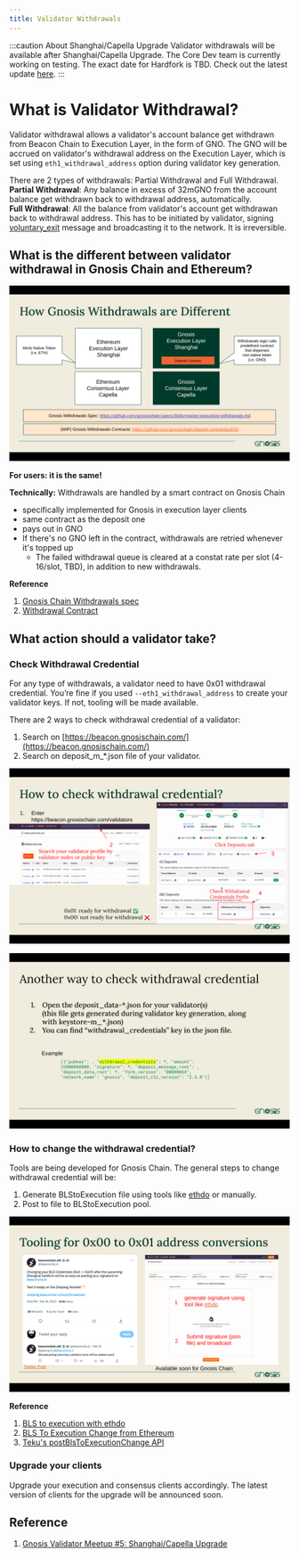 ```yaml
---
title: Validator Withdrawals
---
```


:::caution About Shanghai/Capella Upgrade
Validator withdrawals will be available after Shanghai/Capella Upgrade. The Core Dev team is currently working on testing. The exact date for Hardfork is TBD. Check out the latest update [here](../../../updates).
:::

# What is Validator Withdrawal?

Validator withdrawal allows a validator's account balance get withdrawn from Beacon Chain to Execution Layer, in the form of GNO. The GNO will be accrued on validator's withdrawal address on the Execution Layer, which is set using `eth1_withdrawal_address` option during validator key generation.    

There are 2 types of withdrawals: Partial Withdrawal and Full Withdrawal.    
**Partial Withdrawal**: Any balance in excess of 32mGNO from the account balance get withdrawn back to withdrawal address, automatically.     
**Full Withdrawal**: All the balance from validator's account get withdrawan back to withdrawal address. This has to be initiated by validator, signing [voluntary_exit](/node/management/voluntary-exit) message and broadcasting it to the network. It is irreversible.    

## What is the different between validator withdrawal in Gnosis Chain and Ethereum?

![](../../../static/img/node/withdrawal/GCvsETH.png)

**For users: it is the same!**

**Technically:** 
Withdrawals are handled by a smart contract on Gnosis Chain
* specifically implemented for Gnosis in execution layer clients
* same contract as the deposit one
* pays out in GNO
* If there's no GNO left in the contract, withdrawals are retried whenever it's topped up
    * The failed withdrawal queue is cleared at a constat rate per slot (4-16/slot, TBD), in addition to new withdrawals.

**Reference**
1. [Gnosis Chain Withdrawals spec](https://github.com/gnosischain/specs/blob/master/execution/withdrawals.md)
2. [Withdrawal Contract](https://github.com/gnosischain/deposit-contract/pull/25)

## What action should a validator take?
### Check Withdrawal Credential
For any type of withdrawals, a validator need to have 0x01 withdrawal credential. You’re fine if you used `--eth1_withdrawal_address` to create your validator keys. If not, tooling will be made available.


There are 2 ways to check withdrawal credential of a validator:
1. Search on [https://beacon.gnosischain.com/](https://beacon.gnosischain.com/)
2. Search on deposit_m_*.json file of your validator.

![](../../../static/img/node/withdrawal/CheckWC.png)

![](../../../static/img/node/withdrawal/deposit_json.png)

### How to change the withdrawal credential?
Tools are being developed for Gnosis Chain. 
The general steps to change withdrawal credential will be:
1. Generate BLStoExecution file using tools like [ethdo](https://notes.ethereum.org/@launchpad/withdrawals-guide#BLS-to-execution-with-ethdo) or manually.
2. Post to file to BLStoExecution pool. 

![](../../../static/img/node/withdrawal/conversion_tool.png)

**Reference**
1. [BLS to execution with ethdo](https://notes.ethereum.org/@launchpad/withdrawals-guide#BLS-to-execution-with-ethdo)
2. [BLS To Execution Change from Ethereum](https://launchpad.ethereum.org/en/btec/#broadcast-message)
3. [Teku's postBlsToExecutionChange API ](https://consensys.github.io/teku/#tag/Beacon/operation/postBlsToExecutionChange)


### Upgrade your clients
Upgrade your execution and consensus clients accordingly. The latest version of clients for the upgrade will be announced soon.




## Reference
1. [Gnosis Validator Meetup #5: Shanghai/Capella Upgrade](https://www.youtube.com/watch?v=6G7CmTHTor0)